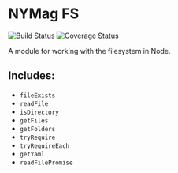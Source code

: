# NYMag FS

[![Build Status](https://travis-ci.org/nymag/nymag-fs.svg?branch=master)](https://travis-ci.org/nymag/nymag-fs)
[![Coverage Status](https://coveralls.io/repos/github/nymag/nymag-fs/badge.svg?branch=master)](https://coveralls.io/github/nymag/nymag-fs?branch=master)

A module for working with the filesystem in Node.

## Includes:
- `fileExists`
- `readFile`
- `isDirectory`
- `getFiles`
- `getFolders`
- `tryRequire`
- `tryRequireEach`
- `getYaml`
- `readFilePromise`
